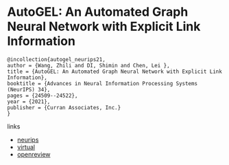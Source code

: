 # AutoGEL: An Automated Graph Neural Network with Explicit Link Information

```
@incollection{autogel_neurips21,
author = {Wang, Zhili and DI, Shimin and Chen, Lei },
title = {AutoGEL: An Automated Graph Neural Network with Explicit Link Information},
booktitle = {Advances in Neural Information Processing Systems (NeurIPS) 34},
pages = {24509--24522},
year = {2021},
publisher = {Curran Associates, Inc.}
}
```

links
- [neurips](https://papers.nips.cc//paper/2021/hash/cd3afef9b8b89558cd56638c3631868a-Abstract.html)
- [virtual](https://neurips.cc/virtual/2021/poster/27423)
- [openreview](https://openreview.net/forum?id=PftCCiHVQP)
